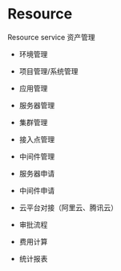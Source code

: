 # Resource
Resource service 资产管理

- 环境管理
- 项目管理/系统管理
- 应用管理
- 服务器管理
- 集群管理
- 接入点管理
- 中间件管理

- 服务器申请
- 中间件申请
- 云平台对接（阿里云、腾讯云）
- 审批流程
- 费用计算
- 统计报表
